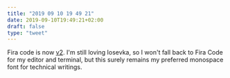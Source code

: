 ```yaml
---
title: "2019 09 10 19 49 21"
date: 2019-09-10T19:49:21+02:00
draft: false
type: "tweet"
---
```

Fira code is now [v2](https://github.com/tonsky/FiraCode/releases/tag/2). I'm still loving Iosevka, so I won't fall back to Fira Code for my editor and terminal, but this surely remains my preferred monospace font for technical writings.
